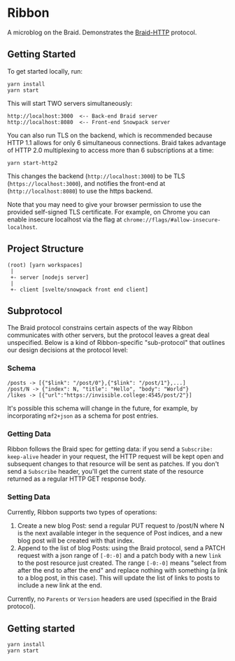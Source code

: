 # Ribbon

A microblog on the Braid. Demonstrates the [Braid-HTTP](https://braid.news) protocol.

## Getting Started

To get started locally, run:

```
yarn install
yarn start
```

This will start TWO servers simultaneously:

```
http://localhost:3000  <-- Back-end Braid server
http://localhost:8080  <-- Front-end Snowpack server
```

You can also run TLS on the backend, which is recommended because HTTP 1.1 allows for only 6 simultaneous connections. Braid takes advantage of HTTP 2.0 multiplexing to access more than 6 subscriptions at a time:

```
yarn start-http2
```

This changes the backend (`http://localhost:3000`) to be TLS (`https://localhost:3000`), and notifies the front-end at (`http://localhost:8080`) to use the https backend.

Note that you may need to give your browser permission to use the provided self-signed TLS certificate. For example, on Chrome you can enable insecure localhost via the flag at `chrome://flags/#allow-insecure-localhost`. 

## Project Structure

```
(root) [yarn workspaces]
 |
 +- server [nodejs server]
 |
 +- client [svelte/snowpack front end client]
```

## Subprotocol

The Braid protocol constrains certain aspects of the way Ribbon communicates with other servers, but the protocol leaves a great deal unspecified. Below is a kind of Ribbon-specific "sub-protocol" that outlines our design decisions at the protocol level:

### Schema

```
/posts -> [{"$link": "/post/0"},{"$link": "/post/1"},...]
/post/N -> {"index": N, "title": "Hello", "body": "World"}
/likes -> [{"url":"https://invisible.college:4545/post/2"}]
```

It's possible this schema will change in the future, for example, by incorporating `mf2+json` as a schema for post entries.

### Getting Data

Ribbon follows the Braid spec for getting data: if you send a `Subscribe: keep-alive` header in your request, the HTTP request will be kept open and subsequent changes to that resource will be sent as patches. If you don't send a `Subscribe` header, you'll get the current state of the resource returned as a regular HTTP GET response body.

### Setting Data

Currently, Ribbon supports two types of operations:

1. Create a new blog Post: send a regular PUT request to /post/N where N is the next available integer in the sequence of Post indices, and a new blog post will be created with that index.
2. Append to the list of blog Posts: using the Braid protocol, send a PATCH request with a json range of `[-0:-0]` and a patch body with a new `link` to the post resource just created. The range `[-0:-0]` means "select from after the end to after the end" and replace nothing with something (a link to a blog post, in this case). This will update the list of links to posts to include a new link at the end.

Currently, no `Parents` or `Version` headers are used (specified in the Braid protocol).

## Getting started

```
yarn install
yarn start
```
